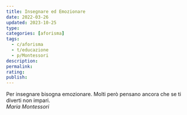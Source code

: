 ```yaml
---
title: Insegnare ed Emozionare
date: 2022-03-26
updated: 2023-10-25
type: 
categories: [aforisma]
tags:
  - c/aforisma
  - t/educazione
  - p/Montessori
description: 
permalink: 
rating: 
publish: 
---
```


Per insegnare bisogna emozionare. Molti però pensano ancora che se ti diverti non impari.  
*Maria Montessori*


